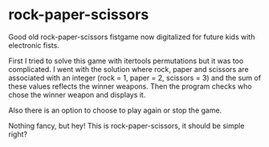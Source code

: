 # rock-paper-scissors
Good old rock-paper-scissors fistgame now digitalized for future kids with electronic fists.

First I tried to solve this game with itertools permutations but it was too complicated.
I went with the solution where rock, paper and scissors are associated with an integer (rock = 1, paper = 2, scissors = 3) and the sum of these values reflects the winner weapons. Then the program checks who chose the winner weapon and displays it.

Also there is an option to choose to play again or stop the game.

Nothing fancy, but hey! This is rock-paper-scissors, it should be simple right?
